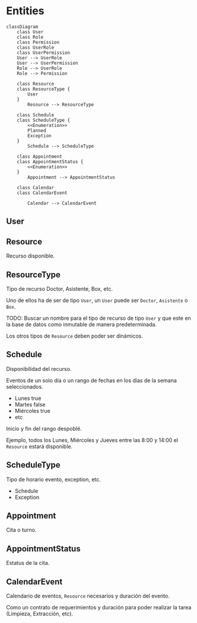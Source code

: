 # Entities

```mermaid
classDiagram
    class User
    class Role
    class Permission
    class UserRole
    class UserPermission
    User --> UserRole
    User --> UserPermission
    Role --> UserRole
    Role --> Permission

    class Resource
    class ResourceType {
        User
    }
        Resource --> ResourceType

    class Schedule
    class ScheduleType {
        <<Enumeration>>
        Planned
        Exception
    }
        Schedule --> ScheduleType

    class Appointment
    class AppointmentStatus {
        <<Enumeration>>
    }
        Appointment --> AppointmentStatus

    class Calendar
    class CalendarEvent

        Calendar --> CalendarEvent
```

## User

## Resource

Recurso disponible.

## ResourceType

Tipo de recurso Doctor, Asistente, Box, etc.

Uno de ellos ha de ser de tipo `User`, un `User` puede ser `Doctor`, `Asistente` o `Box`.

TODO: Buscar un nombre para el tipo de recurso de tipo `User` y que este en la base de datos como inmutable de manera predeterminada.

Los otros tipos de `Resource` deben poder ser dinámicos.

## Schedule

Disponibilidad del recurso.

Eventos de un solo día o un rango de fechas en los días de la semana seleccionados.

- Lunes true
- Martes false
- Miércoles true
- etc

Inicio y fin del rango despoblé.

Ejemplo, todos los Lunes, Miércoles y Jueves entre las 8:00 y 14:00 el `Resource` estará disponible.

## ScheduleType

Tipo de horario evento, exception, etc.

- Schedule
- Exception

## Appointment

Cita o turno.

## AppointmentStatus

Estatus de la cita.

## CalendarEvent

Calendario de eventos, `Resource` necesarios y duración del evento.

Como un contrato de requerimientos y duración para poder realizar la tarea (Limpieza, Extracción, etc).
